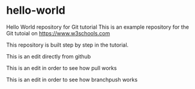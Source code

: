 # hello-world
Hello World repository for Git tutorial
This is an example repository for the Git tutoial on https://www.w3schools.com

This repository is built step by step in the tutorial.

This is an edit directly from github


This is an edit in order to see how pull works


This is an edit in order to see how branchpush works
